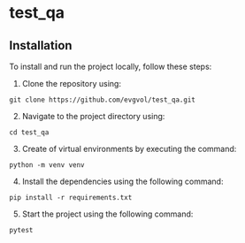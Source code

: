 # test_qa

## Installation
To install and run the project locally, follow these steps:

1. Clone the repository using:
```
git clone https://github.com/evgvol/test_qa.git
```
2. Navigate to the project directory using:
```
cd test_qa
```
3. Create of virtual environments by executing the command:
```
python -m venv venv
```
4. Install the dependencies using the following command: 
```
pip install -r requirements.txt
```
5.  Start the project using the following command:
```
pytest
```